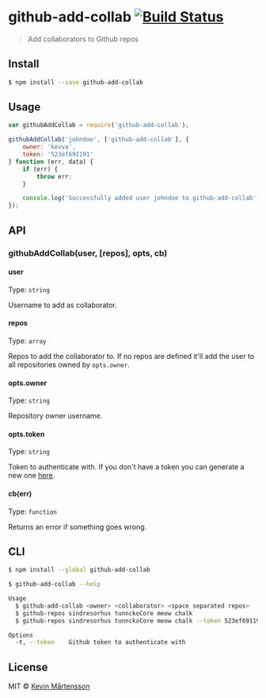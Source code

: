 # github-add-collab [![Build Status](http://img.shields.io/travis/kevva/github-add-collab.svg?style=flat)](https://travis-ci.org/kevva/github-add-collab)

> Add collaborators to Github repos

## Install

```bash
$ npm install --save github-add-collab
```

## Usage

```js
var githubAddCollab = require('github-add-collab');

githubAddCollab('johndoe', ['github-add-collab'], {
	owner: 'kevva',
	token: '523ef691191'
} function (err, data) {
	if (err) {
		throw err;
	}

	console.log('Successfully added user johndoe to github-add-collab');
});
```

## API

### githubAddCollab(user, [repos], opts, cb)

#### user

Type: `string`

Username to add as collaborator.

#### repos

Type: `array`

Repos to add the collaborator to. If no repos are defined it'll add the user to 
all repositories owned by `opts.owner`.

#### opts.owner

Type: `string`

Repository owner username.

#### opts.token

Type: `string`

Token to authenticate with. If you don't have a token you can generate a new one [here](https://github.com/settings/tokens/new).

#### cb(err)

Type: `function`

Returns an error if something goes wrong.

## CLI

```sh
$ npm install --global github-add-collab
```

```sh
$ github-add-collab --help

Usage
  $ github-add-collab <owner> <collaborator> <space separated repos>
  $ github-repos sindresorhus tunnckoCore meow chalk
  $ github-repos sindresorhus tunnckoCore meow chalk --token 523ef69119eadg12

Options
  -t, --token    Github token to authenticate with
```

## License

MIT © [Kevin Mårtensson](https://github.com/kevva)
